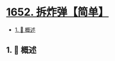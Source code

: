 # [1652. 拆炸弹【简单】](https://github.com/Tdahuyou/TNotes.leetcode/tree/main/notes/1652.%20%E6%8B%86%E7%82%B8%E5%BC%B9%E3%80%90%E7%AE%80%E5%8D%95%E3%80%91)

<!-- region:toc -->

- [1. 📝 概述](#1--概述)

<!-- endregion:toc -->

## 1. 📝 概述
